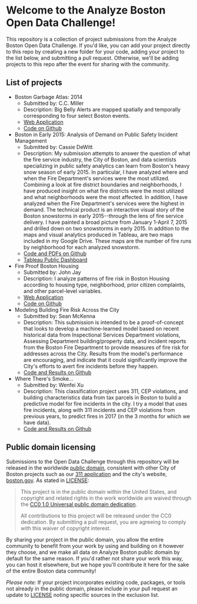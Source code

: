 # Welcome to the Analyze Boston Open Data Challenge!
This repository is a collection of project submissions from the Analyze Boston Open Data Challenge. If you'd like, you can add your project directly to this repo by creating a new folder for your code, adding your project to the list below, and submitting a pull request. Otherwise, we'll be adding projects to this repo after the event for sharing with the community.

## List of projects
- Boston Garbage Atlas: 2014
  * Submitted by: C.C. Miller
  * Description: Big Belly Alerts are mapped spatially and temporally corresponding to four select Boston events.
  * [Web Application](http://garbage-milleria.rhcloud.com/)
  * [Code on Github](https://github.com/cecois/garbage)
- Boston in Early 2015: Analysis of Demand on Public Safety Incident Management
  * Submitted by: Cassie DeWitt
  * Description: My submission attempts to answer the question of what the fire service industry, the City of Boston, and data scientists specializing in public safety analytics can learn from Boston's heavy snow season of early 2015. In particular, I have analyzed where and when the Fire Department's services were the most utilized. Combining a look at fire district boundaries and neighborhoods, I have produced insight on what fire districts were the most utilized and what neighborhoods were the most affected. In addition, I have analyzed when the Fire Department's services were the highest in demand. The technical product is an interactive visual story of the Boston snowstorms in early 2015--through the lens of fire service delivery. I have painted a broad picture from January 1-April 7, 2015 and drilled down on two snowstorms in early 2015. In addition to the maps and visual analytics produced in Tableau, are two maps included in my Google Drive. These maps are the number of fire runs by neighborhood for each analyzed snowstorm.
  * [Code and PDFs on Github](https://github.com/CityOfBoston/opendatachallenge/tree/master/dewitt_boston-in-early-2015)
  * [Tableau Public Dashboard](https://public.tableau.com/profile/cassie.dewitt#!/vizhome/BostonEarlyWinter2015/DrillDown)
- Fire Proof Boston Housing
  * Submitted by: John Jay
  * Description: I analyze patterns of fire risk in Boston Housing according to housing type, neighborhood, prior citizen complaints, and other parcel-level variables.
  * [Web Application](http://rpubs.com/jonjay/FPBH_JJ)
  * [Code on Github](https://github.com/JonJayHub/Fire-Proof)
- Modeling Building Fire Risk Across the City
  * Submitted by: Sean McKenna
  * Description: This submission is intended to be a proof-of-concept that looks to develop a machine-learned model based on recent historical data from Inspectional Services Department violations, Assessing Department building/property data, and incident reports from the Boston Fire Department to provide measures of fire risk for addresses across the City.  Results from the model's performance are encouraging, and indicate that it could significantly improve the City's efforts to avert fire incidents before they happen.
  * [Code and Results on Github](https://github.com/CityOfBoston/opendatachallenge/tree/master/mckenna_modeling-building-fire-risk)
- Where There's Smoke...
  * Submitted by: Wenfei Xu
  * Description: This classification project uses 311, CEP violations, and building characteristics data from tax parcels in Boston to build a predictive model for fire incidents in the city.  I try a model that uses fire incidents, along with 311 incidents and CEP violations from previous years, to predict fires in 2017 (in the 3 months for which we have data).
  * [Code and Results on Github](https://github.com/CityOfBoston/opendatachallenge/tree/master/xu_where-theres-smoke)

## Public domain licensing

Submissions to the Open Data Challenge through this repository will be released in the worldwide [public domain](LICENSE.md), consistent with other City of Boston projects such as our [311 application](https://github.com/CityOfBoston/311) and the city's website, [boston.gov](https://github.com/CityOfBoston/boston.gov). As stated in [LICENSE](LICENSE.md):

> This project is in the public domain within the United States, and copyright and related rights in the work worldwide are waived through the [CC0 1.0 Universal public domain dedication](https://creativecommons.org/publicdomain/zero/1.0/).
>
> All contributions to this project will be released under the CC0 dedication. By submitting a pull request, you are agreeing to comply with this waiver of copyright interest.

By sharing your project in the public domain, you allow the entire community to benefit from your work by using and building on it however they choose, and we make all data on Analyze Boston public domain by default for the same reason. If you'd rather not share your work this way, you can host it elsewhere, but we hope you'll contribute it here for the sake of the entire Boston data community!

_Please note:_ If your project incorporates existing code, packages, or tools not already in the public domain, please include in your pull request an update to [LICENSE](LICENSE.md) noting specific sources in the exclusion list.
